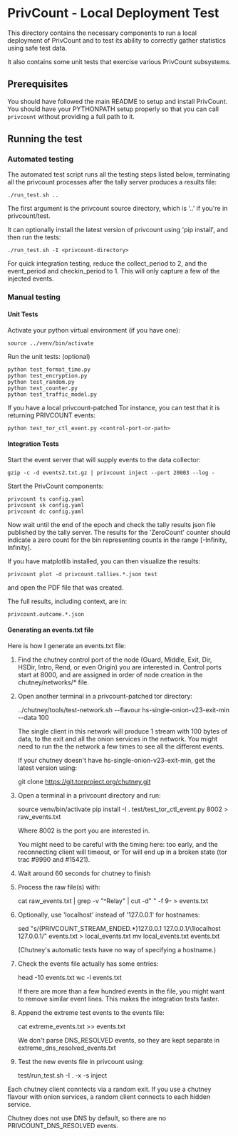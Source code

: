 # PrivCount - Local Deployment Test

This directory contains the necessary components to run a local deployment of PrivCount and to test
its ability to correctly gather statistics using safe test data.

It also contains some unit tests that exercise various PrivCount subsystems.

## Prerequisites

You should have followed the main README to setup and install PrivCount. You should have your
PYTHONPATH setup properly so that you can call `privcount` without providing a full path to it.

## Running the test

### Automated testing

The automated test script runs all the testing steps listed below, terminating all the privcount processes after the tally server produces a results file:

    ./run_test.sh ..

The first argument is the privcount source directory, which is '..' if you're in privcount/test.

It can optionally install the latest version of privcount using 'pip install', and then run the tests:

    ./run_test.sh -I <privcount-directory>

For quick integration testing, reduce the collect_period to 2, and the event_period and checkin_period to 1. This will only capture a few of the injected events.

### Manual testing

#### Unit Tests

Activate your python virtual environment (if you have one):

    source ../venv/bin/activate

Run the unit tests: (optional)

    python test_format_time.py
    python test_encryption.py
    python test_random.py
    python test_counter.py
    python test_traffic_model.py

If you have a local privcount-patched Tor instance, you can test that it is returning PRIVCOUNT events:

    python test_tor_ctl_event.py <control-port-or-path>

#### Integration Tests

Start the event server that will supply events to the data collector:

    gzip -c -d events2.txt.gz | privcount inject --port 20003 --log -

Start the PrivCount components:

    privcount ts config.yaml
    privcount sk config.yaml
    privcount dc config.yaml

Now wait until the end of the epoch and check the tally results json file published by the
tally server. The results for the 'ZeroCount' counter should indicate a zero count for the
bin representing counts in the range [-Infinity, Infinity].

If you have matplotlib installed, you can then visualize the results:

    privcount plot -d privcount.tallies.*.json test

and open the PDF file that was created.

The full results, including context, are in:

    privcount.outcome.*.json

#### Generating an events.txt file

Here is how I generate an events.txt file:

1. Find the chutney control port of the node (Guard, Middle, Exit, Dir, HSDir,
   Intro, Rend, or even Origin) you are interested in. Control ports start at
   8000, and are assigned in order of node creation in the
   chutney/networks/* file.

2. Open another terminal in a privcount-patched tor directory:

    ../chutney/tools/test-network.sh --flavour hs-single-onion-v23-exit-min \
        --data 100

   The single client in this network will produce 1 stream with 100 bytes of
   data, to the exit and all the onion services in the network.
   You might need to run the the network a few times to see all the different
   events.

   If your chutney doesn't have hs-single-onion-v23-exit-min, get the latest
   version using:

   git clone https://git.torproject.org/chutney.git

3. Open a terminal in a privcount directory and run:

    source venv/bin/activate
    pip install -I .
    test/test_tor_ctl_event.py 8002 > raw_events.txt

   Where 8002 is the port you are interested in.

   You might need to be careful with the timing here: too early, and the
   reconnecting client will timeout, or Tor will end up in a broken state
   (tor trac #9990 and #15421).

4. Wait around 60 seconds for chutney to finish

5. Process the raw file(s) with:

    cat raw_events.txt | grep -v "^Relay" | cut -d" " -f 9- > events.txt

6. Optionally, use 'localhost' instead of '127.0.0.1' for hostnames:

    sed "s/\(PRIVCOUNT_STREAM_ENDED.*\)127.0.0.1 127.0.0.1/\1localhost 127.0.0.1/" events.txt > local_events.txt
    mv local_events.txt events.txt

   (Chutney's automatic tests have no way of specifying a hostname.)

7. Check the events file actually has some entries:

    head -10 events.txt
    wc -l events.txt

    If there are more than a few hundred events in the file, you might want
    to remove similar event lines. This makes the integration tests faster.

8. Append the extreme test events to the events file:

    cat extreme_events.txt >> events.txt

   We don't parse DNS_RESOLVED events, so they are kept separate in
   extreme_dns_resolved_events.txt

9. Test the new events file in privcount using:

    test/run_test.sh -I . -x -s inject

Each chutney client conntects via a random exit. If you use a chutney flavour
with onion services, a random client connects to each hidden service.

Chutney does not use DNS by default, so there are no PRIVCOUNT_DNS_RESOLVED
events.
